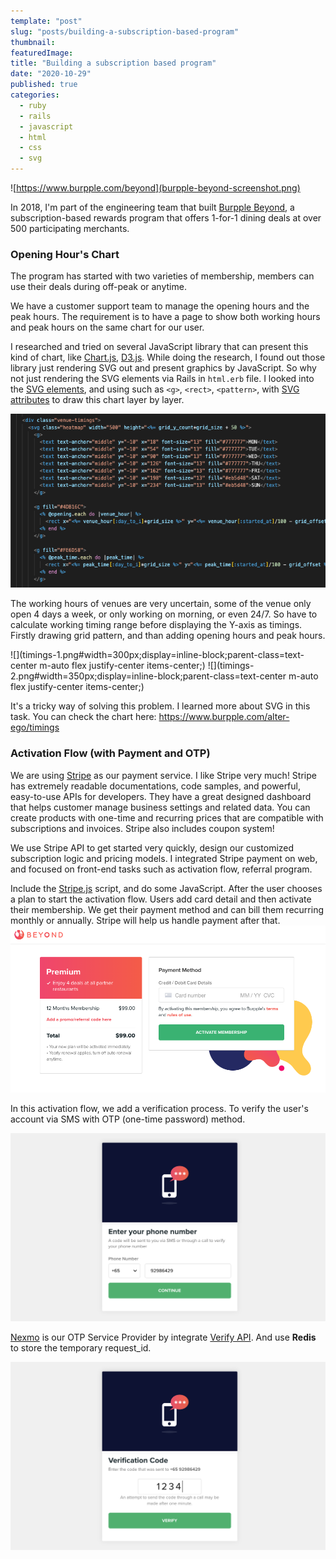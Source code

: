 ```yaml
---
template: "post"
slug: "posts/building-a-subscription-based-program"
thumbnail:
featuredImage:
title: "Building a subscription based program"
date: "2020-10-29"
published: true
categories:
  - ruby
  - rails
  - javascript
  - html
  - css
  - svg
---
```


![https://www.burpple.com/beyond](burpple-beyond-screenshot.png)

In 2018, I'm part of the engineering team that built [Burpple Beyond](https://burpple.com/beyond), a subscription-based rewards program that offers 1-for-1 dining deals at over 500 participating merchants.

### Opening Hour's Chart

The program has started with two varieties of membership, members can use their deals during off-peak or anytime.

We have a customer support team to manage the opening hours and the peak hours. The requirement is to have a page to show both working hours and peak hours on the same chart for our user.

I researched and tried on several JavaScript library that can present this kind of chart, like [Chart.js](https://www.chartjs.org/), [D3.js](https://d3js.org/).
While doing the research, I found out those library just rendering SVG out and present graphics by JavaScript. So why not just rendering the SVG elements via Rails in `html.erb` file. I looked into the [SVG elements](https://developer.mozilla.org/en-US/docs/Web/SVG/Element), and using such as `<g>`, `<rect>`, `<pattern>`, with [SVG attributes](https://developer.mozilla.org/en-US/docs/Web/SVG/Attribute) to draw this chart layer by layer.

![from html.erb file](timings-code.png)

The working hours of venues are very uncertain, some of the venue only open 4 days a week, or only working on morning, or even 24/7. So have to calculate working timing range before displaying the Y-axis as timings. Firstly drawing grid pattern, and than adding opening hours and peak hours.

![](timings-1.png#width=300px;display=inline-block;parent-class=text-center m-auto flex justify-center items-center;)
![](timings-2.png#width=350px;display=inline-block;parent-class=text-center m-auto flex justify-center items-center;)

It's a tricky way of solving this problem. I learned more about SVG in this task.
You can check the chart here: https://www.burpple.com/alter-ego/timings

### Activation Flow (with Payment and OTP)

We are using [Stripe](https://stripe.com/) as our payment service. I like Stripe very much! Stripe has extremely readable documentations, code samples, and powerful, easy-to-use APIs for developers. They have a great designed dashboard that helps customer manage business settings and related data. You can create products with one-time and recurring prices that are compatible with subscriptions and invoices. Stripe also includes coupon system!

We use Stripe API to get started very quickly, design our customized subscription logic and pricing models. I integrated Stripe payment on web, and focused on front-end tasks such as activation flow, referral program.

Include the [Stripe.js](https://stripe.com/docs/js) script, and do some JavaScript. After the user chooses a plan to start the activation flow. Users add card detail and then activate their membership. We get their payment method and can bill them recurring monthly or annually. Stripe will help us handle payment after that.
![Activation flow to activate membership](activation-flow-web.png)

In this activation flow, we add a verification process. To verify the user's account via SMS with OTP (one-time password) method.

![Enter phone number to verify your account](activation-otp-number-enter.png)

[Nexmo](https://developer.nexmo.com/) is our OTP Service Provider by integrate [Verify API](https://developer.nexmo.com/verify/overview). And use **Redis** to store the temporary request_id.

![Enter verification code](activation-otp-verify.png)
